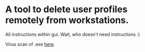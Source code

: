 # A tool to delete user profiles remotely from workstations.

All instructions within gui. Wait, who doesn't need instructions :)

Virus scan of .exe [here](https://www.virustotal.com/#/file/91df1a1f22587692a2a8341eb50a87c2e8041cdf5b7ba6836443c93cb7c55fad/detection).
